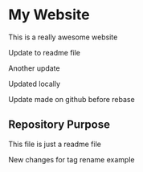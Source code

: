 # My Website

This is a really awesome website

Update to readme file

Another update


Updated locally

Update made on github before rebase

## Repository Purpose
This file is just a readme file

New changes for tag rename example
